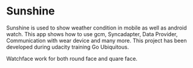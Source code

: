 # Sunshine
Sunshine is used to show weather condition in mobile as well as android watch. This app shows how to use gcm, Syncadapter, Data Provider, Communication with wear device and many more.
This project has been developed during udacity training Go Ubiquitous.

Watchface work for both round face and quare face.
